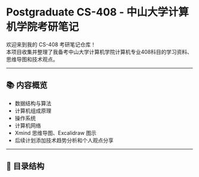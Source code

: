 # Postgraduate CS-408 - 中山大学计算机学院考研笔记

欢迎来到我的 CS-408 考研笔记仓库！  
本项目收集并整理了我备考中山大学计算机学院计算机专业408科目的学习资料、思维导图和技术观点。

---

## 📚 内容概览

- 数据结构与算法  
- 计算机组成原理  
- 操作系统  
- 计算机网络  
- Xmind 思维导图、Excalidraw 图示  
- 后续计划添加技术趋势分析和个人观点分享

---

## 🚀 目录结构

